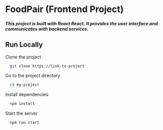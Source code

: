 
# FoodPair (Frontend Project)

##### This project is built with React React. It provides the user interface and communicates with backend services.




## Run Locally

Clone the project

```bash
  git clone https://link-to-project
```

Go to the project directory

```bash
  cd my-project
```

Install dependencies

```bash
  npm install
```

Start the server

```bash
  npm run start
```


